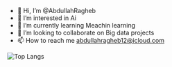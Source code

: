 - 👋 Hi, I’m @AbdullahRagheb
- 👀 I’m interested in Ai 
- 🌱 I’m currently learning Meachin learning
- 💞️ I’m looking to collaborate on Big data projects 
- 📫 How to reach me abdullahragheb12@icloud.com

![Top Langs](https://github-readme-stats.vercel.app/api/top-langs/?username=AbdullahRagheb&theme=tokyonight)

